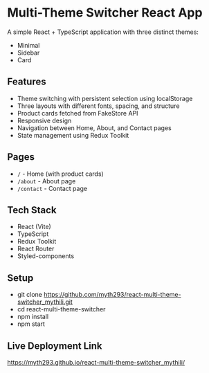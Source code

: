 # Multi-Theme Switcher React App

A simple React + TypeScript application with three distinct themes:
- Minimal
- Sidebar
- Card

## Features

- Theme switching with persistent selection using localStorage
- Three layouts with different fonts, spacing, and structure
- Product cards fetched from FakeStore API
- Responsive design
- Navigation between Home, About, and Contact pages
- State management using Redux Toolkit

## Pages

- `/` - Home (with product cards)
- `/about` - About page
- `/contact` - Contact page

## Tech Stack

- React (Vite)
- TypeScript
- Redux Toolkit
- React Router
- Styled-components

## Setup

- git clone https://github.com/myth293/react-multi-theme-switcher_mythili.git
- cd react-multi-theme-switcher
- npm install
- npm start

## Live Deployment Link
https://myth293.github.io/react-multi-theme-switcher_mythili/
